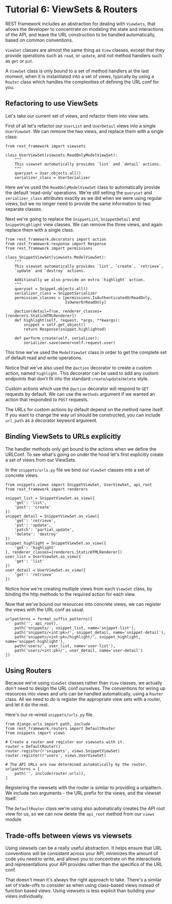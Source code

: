 # Tutorial 6: ViewSets & Routers

REST framework includes an abstraction for dealing with `ViewSets`, that allows the developer to concentrate on modeling the state and interactions of the API, and leave the URL construction to be handled automatically, based on common conventions.

`ViewSet` classes are almost the same thing as `View` classes, except that they provide operations such as `read`, or `update`, and not method handlers such as `get` or `put`.

A `ViewSet` class is only bound to a set of method handlers at the last moment, when it is instantiated into a set of views, typically by using a `Router` class which handles the complexities of defining the URL conf for you.

## Refactoring to use ViewSets

Let's take our current set of views, and refactor them into view sets.

First of all let's refactor our `UserList` and `UserDetail` views into a single `UserViewSet`.  We can remove the two views, and replace them with a single class:

    from rest_framework import viewsets

    class UserViewSet(viewsets.ReadOnlyModelViewSet):
        """
        This viewset automatically provides `list` and `detail` actions.
        """
        queryset = User.objects.all()
        serializer_class = UserSerializer

Here we've used the `ReadOnlyModelViewSet` class to automatically provide the default 'read-only' operations.  We're still setting the `queryset` and `serializer_class` attributes exactly as we did when we were using regular views, but we no longer need to provide the same information to two separate classes.

Next we're going to replace the `SnippetList`, `SnippetDetail` and `SnippetHighlight` view classes.  We can remove the three views, and again replace them with a single class.

    from rest_framework.decorators import action
    from rest_framework.response import Response
    from rest_framework import permissions

    class SnippetViewSet(viewsets.ModelViewSet):
        """
        This viewset automatically provides `list`, `create`, `retrieve`,
        `update` and `destroy` actions.

        Additionally we also provide an extra `highlight` action.
        """
        queryset = Snippet.objects.all()
        serializer_class = SnippetSerializer
        permission_classes = [permissions.IsAuthenticatedOrReadOnly,
                              IsOwnerOrReadOnly]

        @action(detail=True, renderer_classes=[renderers.StaticHTMLRenderer])
        def highlight(self, request, *args, **kwargs):
            snippet = self.get_object()
            return Response(snippet.highlighted)

        def perform_create(self, serializer):
            serializer.save(owner=self.request.user)

This time we've used the `ModelViewSet` class in order to get the complete set of default read and write operations.

Notice that we've also used the `@action` decorator to create a custom action, named `highlight`.  This decorator can be used to add any custom endpoints that don't fit into the standard `create`/`update`/`delete` style.

Custom actions which use the `@action` decorator will respond to `GET` requests by default.  We can use the `methods` argument if we wanted an action that responded to `POST` requests.

The URLs for custom actions by default depend on the method name itself. If you want to change the way url should be constructed, you can include `url_path` as a decorator keyword argument.

## Binding ViewSets to URLs explicitly

The handler methods only get bound to the actions when we define the URLConf.
To see what's going on under the hood let's first explicitly create a set of views from our ViewSets.

In the `snippets/urls.py` file we bind our `ViewSet` classes into a set of concrete views.

    from snippets.views import SnippetViewSet, UserViewSet, api_root
    from rest_framework import renderers

    snippet_list = SnippetViewSet.as_view({
        'get': 'list',
        'post': 'create'
    })
    snippet_detail = SnippetViewSet.as_view({
        'get': 'retrieve',
        'put': 'update',
        'patch': 'partial_update',
        'delete': 'destroy'
    })
    snippet_highlight = SnippetViewSet.as_view({
        'get': 'highlight'
    }, renderer_classes=[renderers.StaticHTMLRenderer])
    user_list = UserViewSet.as_view({
        'get': 'list'
    })
    user_detail = UserViewSet.as_view({
        'get': 'retrieve'
    })

Notice how we're creating multiple views from each `ViewSet` class, by binding the http methods to the required action for each view.

Now that we've bound our resources into concrete views, we can register the views with the URL conf as usual.

    urlpatterns = format_suffix_patterns([
        path('', api_root),
        path('snippets/', snippet_list, name='snippet-list'),
        path('snippets/<int:pk>/', snippet_detail, name='snippet-detail'),
        path('snippets/<int:pk>/highlight/', snippet_highlight, name='snippet-highlight'),
        path('users/', user_list, name='user-list'),
        path('users/<int:pk>/', user_detail, name='user-detail')
    ])

## Using Routers

Because we're using `ViewSet` classes rather than `View` classes, we actually don't need to design the URL conf ourselves.  The conventions for wiring up resources into views and urls can be handled automatically, using a `Router` class.  All we need to do is register the appropriate view sets with a router, and let it do the rest.

Here's our re-wired `snippets/urls.py` file.

    from django.urls import path, include
    from rest_framework.routers import DefaultRouter
    from snippets import views

    # Create a router and register our viewsets with it.
    router = DefaultRouter()
    router.register(r'snippets', views.SnippetViewSet)
    router.register(r'users', views.UserViewSet)

    # The API URLs are now determined automatically by the router.
    urlpatterns = [
        path('', include(router.urls)),
    ]

Registering the viewsets with the router is similar to providing a urlpattern.  We include two arguments - the URL prefix for the views, and the viewset itself.

The `DefaultRouter` class we're using also automatically creates the API root view for us, so we can now delete the `api_root` method from our `views` module.

## Trade-offs between views vs viewsets

Using viewsets can be a really useful abstraction.  It helps ensure that URL conventions will be consistent across your API, minimizes the amount of code you need to write, and allows you to concentrate on the interactions and representations your API provides rather than the specifics of the URL conf.

That doesn't mean it's always the right approach to take.  There's a similar set of trade-offs to consider as when using class-based views instead of function based views.  Using viewsets is less explicit than building your views individually.
